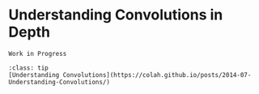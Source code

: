 # Understanding Convolutions in Depth

```{warning}
Work in Progress
```

```{admonition} Original Source:
:class: tip
[Understanding Convolutions](https://colah.github.io/posts/2014-07-Understanding-Convolutions/)
```

